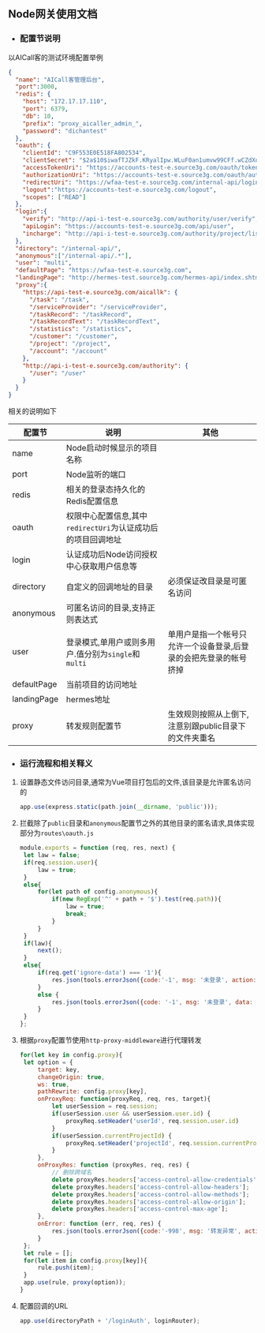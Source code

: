 ## Node网关使用文档

- ### 配置节说明

以AICall客的测试环境配置举例

```json
{
  "name": "AICall客管理后台",
  "port":3000,
  "redis": {
	"host": "172.17.17.110",
	"port": 6379,
	"db": 10,
	"prefix": "proxy_aicaller_admin_",
	"password": "dichantest"
  },
  "oauth": {
	"clientId": "C9F553E0E518FA802534",
	"clientSecret": "$2a$10$iwafTJZkF.KRyalIpw.WLuF0an1umvw99CFf.wCZdXqIhaPO88XBS",
	"accessTokenUri": "https://accounts-test-e.source3g.com/oauth/token",
	"authorizationUri": "https://accounts-test-e.source3g.com/oauth/authorize",
	"redirectUri": "https://wfaa-test-e.source3g.com/internal-api/loginAuth/callback",
  	"logout":"https://accounts-test-e.source3g.com/logout",
	"scopes": ["READ"]
  },
  "login":{
	"verify": "http://api-i-test-e.source3g.com/authority/user/verify",
	"apiLogin": "https://accounts-test-e.source3g.com/api/user",
	"incharge": "http://api-i-test-e.source3g.com/authority/project/listAllByUserIdAndModuleId"
  },
  "directory": "/internal-api/",
  "anonymous":["/internal-api/.*"],
  "user": "multi",
  "defaultPage": "https://wfaa-test-e.source3g.com",
  "landingPage": "http://hermes-test.source3g.com/hermes-api/index.shtml",
  "proxy":{
	"https://api-test-e.source3g.com/aicallk": {
	  "/task": "/task",
	  "/serviceProvider": "/serviceProvider",
	  "/taskRecord": "/taskRecord",
	  "/taskRecordText": "/taskRecordText",
	  "/statistics": "/statistics",
	  "/customer": "/customer",
	  "/project": "/project",
	  "/account": "/account"
	},
	"http://api-i-test-e.source3g.com/authority": {
	  "/user": "/user"
	}
  }
}

```

相关的说明如下

| 配置节      | 说明                                                         | 其他                                                         |
| ----------- | ------------------------------------------------------------ | ------------------------------------------------------------ |
| name        | Node启动时候显示的项目名称                                   |                                                              |
| port        | Node监听的端口                                               |                                                              |
| redis       | 相关的登录态持久化的Redis配置信息                            |                                                              |
| oauth       | 权限中心配置信息,其中`redirectUri`为认证成功后的项目回调地址 |                                                              |
| login       | 认证成功后Node访问授权中心获取用户信息等                     |                                                              |
| directory   | 自定义的回调地址的目录                                       | 必须保证改目录是可匿名访问                                   |
| anonymous   | 可匿名访问的目录,支持正则表达式                              |                                                              |
| user        | 登录模式,单用户或则多用户.值分别为`single`和`multi`          | 单用户是指一个帐号只允许一个设备登录,后登录的会把先登录的帐号挤掉 |
| defaultPage | 当前项目的访问地址                                           |                                                              |
| landingPage | hermes地址                                                   |                                                              |
| proxy       | 转发规则配置节                                               | 生效规则按照从上倒下,注意别跟public目录下的文件夹重名        |



- ### 运行流程和相关释义

1. 设置静态文件访问目录,通常为Vue项目打包后的文件,该目录是允许匿名访问的

   ```js
   app.use(express.static(path.join(__dirname, 'public')));
   ```

2. 拦截除了`public`目录和`anonymous`配置节之外的其他目录的匿名请求,具体实现部分为`routes\oauth.js`

   ```js
   module.exports = function (req, res, next) {
   	let law = false;
   	if(req.session.user){
   		law = true;
   	}
   	else{
   		for(let path of config.anonymous){
   			if(new RegExp('^' + path + '$').test(req.path)){
   				law = true;
   				break;
   			}
   		}
   	}
   	if(law){
   		next();
   	}
   	else{
   		if(req.get('ignore-data') === '1'){
   			res.json(tools.errorJson({code:'-1', msg: '未登录', action: req.path}));
   		}
   		else {
   			res.json(tools.errorJson({code: '-1', msg: '未登录', data: auth.code.getUri(), action: req.path}));
   		}
   	}
   };
   ```

   

3. 根据`proxy`配置节使用`http-proxy-middleware`进行代理转发

   ```js
   for(let key in config.proxy){
   	let option = {
   		target: key,
   		changeOrigin: true,
   		ws: true,
   		pathRewrite: config.proxy[key],
   		onProxyReq: function(proxyReq, req, res, target){
   			let userSession = req.session;
   			if(userSession.user && userSession.user.id) {
   				proxyReq.setHeader('userId', req.session.user.id)
   			}
   			if(userSession.currentProjectId) {
   				proxyReq.setHeader('projectId', req.session.currentProjectId);
   			}
   		},
   		onProxyRes: function (proxyRes, req, res) {
   			// 删除跨域名
   			delete proxyRes.headers['access-control-allow-credentials'];
   			delete proxyRes.headers['access-control-allow-headers'];
   			delete proxyRes.headers['access-control-allow-methods'];
   			delete proxyRes.headers['access-control-allow-origin'];
   			delete proxyRes.headers['access-control-max-age'];
   		},
   		onError: function (err, req, res) {
   			res.json(tools.errorJson({code:'-998', msg: '转发异常', action: req.path}));
   		}
   	};
   	let rule = [];
   	for(let item in config.proxy[key]){
   		rule.push(item);
   	}
   	app.use(rule, proxy(option));
   }
   ```

   

4. 配置回调的URL

   ```js
   app.use(directoryPath + '/loginAuth', loginRouter);
   ```

   
